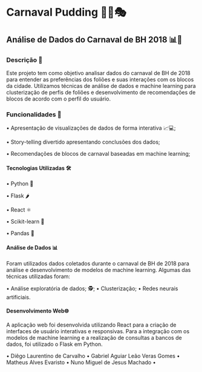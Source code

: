 # Carnaval Pudding 🎉🥳🎭
## Análise de Dados do Carnaval de BH 2018 📊🤔
### Descrição 📝
Este projeto tem como objetivo analisar dados do carnaval de BH de 2018 para entender as preferências dos foliões e suas interações com os blocos da cidade. Utilizamos técnicas de análise de dados e machine learning para clusterização de perfis de foliões e desenvolvimento de recomendações de blocos de acordo com o perfil do usuário.
### Funcionalidades 🚀

•	Apresentação de visualizações de dados de forma interativa 📈💻;

• Story-telling divertido apresentando conclusões dos dados;

•	Recomendações de blocos de carnaval baseadas em machine learning;

#### Tecnologias Utilizadas 🛠️
•	Python 🐍

•	Flask 🌶️

•	React ⚛️

•	Scikit-learn 🧠

•	Pandas 🐼
#### Análise de Dados 📊
Foram utilizados dados coletados durante o carnaval de BH de 2018 para análise e desenvolvimento de modelos de machine learning. Algumas das técnicas utilizadas foram:

•	Análise exploratória de dados;  🕵️‍;
•	Clusterização;
•	Redes neurais artificiais.
#### Desenvolvimento Web🌐

A aplicação web foi desenvolvida utilizando React para a criação de interfaces de usuário interativas e responsivas. Para a integração com os modelos de machine learning e a realização de consultas a bancos de dados, foi utilizado o Flask em Python.

•	 Diêgo Laurentino de Carvalho
•	 Gabriel Aguiar Leão Veras Gomes
•	 Matheus Alves Evaristo
•	 Nuno Miguel de Jesus Machado
•	 

